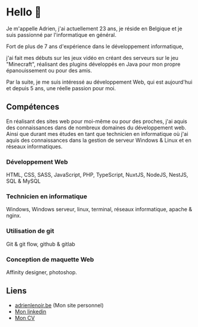 # Hello 👋

Je m'appelle Adrien, j'ai actuellement 23 ans, je réside en Belgique et je suis passionné par l'informatique en général.

Fort de plus de 7 ans d'expérience dans le développement informatique,

j'ai fait mes débuts sur les jeux vidéo en créant des serveurs sur le jeu "Minecraft", réalisant des plugins développés en Java pour mon propre épanouissement ou pour des amis.

Par la suite, je me suis intéressé au développement Web, qui est aujourd'hui et depuis 5 ans, une réelle passion pour moi.


##  Compétences
En réalisant des sites web pour moi-même ou pour des proches, j'ai aquis des connaissances dans de nombreux domaines du développement web. Ainsi que durant mes études en tant que technicien en informatique où j'ai aquis des connaissances dans la gestion de serveur Windows & Linux et en réseaux informatiques.

### Développement Web
HTML, CSS, SASS, JavaScript, PHP, TypeScript, NuxtJS, NodeJS, NestJS, SQL & MySQL

###   Technicien en informatique
Windows, Windows serveur, linux, terminal, réseaux informatique, apache & nginx.

### Utilisation de git
Git & git flow, github & gitlab

### Conception de maquette Web
Affinity designer, photoshop.

## Liens
* [adrienlenoir.be](https://adrienlenoir.be/) (Mon site personnel)
* [Mon linkedin](https://www.linkedin.com/in/adrien-lenoir-9b2635205/)
* [Mon CV](https://www.canva.com/design/DAEr2MVDk7o/WCtXgtCpCxEXIIamvEqH8A/view?utm_content=DAEr2MVDk7o&utm_campaign=designshare&utm_medium=link&utm_source=sharebutton)
